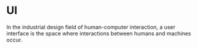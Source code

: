 # UI

In the industrial design field of human-computer interaction, a user interface is the space where interactions between humans and machines occur.
